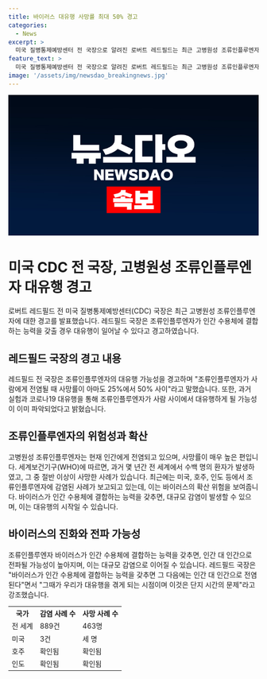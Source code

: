 ```yaml
---
title: 바이러스 대유행 사망률 최대 50% 경고
categories:
  - News
excerpt: >
  미국 질병통제예방센터 전 국장으로 알려진 로버트 레드필드는 최근 고병원성 조류인플루엔자의 유행을 경고했다. 레드필드 국장은 조류인플루엔자가 사람에게 전염될 때 사망률이 25%에서 50% 사이일 것으로 예상하며, 바이러스가 인간에게 전파되면 대유행이 일어날 것으로 경고했다. 이에 대해 WHO는 2003년부터 889건의 인간 조류인플루엔자 감염 사례가 발생했으며 환자 중 463명이 사망해 치명률 52%를 기록했다. 레드필드 국장은 과거 실험과 코로나19 대유행을 통해 조류인플루엔자가 대유행할 가능성을 경고하였으며, 바이러스가 인간 수용체에 결합하는 능력을 갖출 경우 대유행이 불가피할 것이라 강조했다.
feature_text: >
  미국 질병통제예방센터 전 국장으로 알려진 로버트 레드필드는 최근 고병원성 조류인플루엔자의 유행을 경고했다. 레드필드 국장은 조류인플루엔자가 사람에게 전염될 때 사망률이 25%에서 50% 사이일 것으로 예상하며, 바이러스가 인간에게 전파되면 대유행이 일어날 것으로 경고했다. 이에 대해 WHO는 2003년부터 889건의 인간 조류인플루엔자 감염 사례가 발생했으며 환자 중 463명이 사망해 치명률 52%를 기록했다. 레드필드 국장은 과거 실험과 코로나19 대유행을 통해 조류인플루엔자가 대유행할 가능성을 경고하였으며, 바이러스가 인간 수용체에 결합하는 능력을 갖출 경우 대유행이 불가피할 것이라 강조했다.
image: '/assets/img/newsdao_breakingnews.jpg'
---
```


<p><img src="/assets/img/newsdao_breakingnews.jpg" alt="koreaapp 속보" /></p>

<h1>미국 CDC 전 국장, 고병원성 조류인플루엔자 대유행 경고</h1>

<p data-ke-size="size16">로버트 레드필드 전 미국 질병통제예방센터(CDC) 국장은 최근 고병원성 조류인플루엔자에 대한 경고를 발표했습니다. 레드필드 국장은 조류인플루엔자가 인간 수용체에 결합하는 능력을 갖출 경우 대유행이 일어날 수 있다고 경고하였습니다.</p>

<h2>레드필드 국장의 경고 내용</h2>

<p data-ke-size="size16">레드필드 전 국장은 조류인플루엔자의 대유행 가능성을 경고하며 "조류인플루엔자가 사람에게 전염될 때 사망률이 아마도 25%에서 50% 사이"라고 말했습니다. 또한, 과거 실험과 코로나19 대유행을 통해 조류인플루엔자가 사람 사이에서 대유행하게 될 가능성이 이미 파악되었다고 밝혔습니다.</p>

<h2>조류인플루엔자의 위험성과 확산</h2>

<p data-ke-size="size16">고병원성 조류인플루엔자는 현재 인간에게 전염되고 있으며, 사망률이 매우 높은 편입니다. 세계보건기구(WHO)에 따르면, 과거 몇 년간 전 세계에서 수백 명의 환자가 발생하였고, 그 중 절반 이상이 사망한 사례가 있습니다. 최근에는 미국, 호주, 인도 등에서 조류인플루엔자에 감염된 사례가 보고되고 있는데, 이는 바이러스의 확산 위험을 보여줍니다. 바이러스가 인간 수용체에 결합하는 능력을 갖추면, 대규모 감염이 발생할 수 있으며, 이는 대유행의 시작일 수 있습니다.</p>

<h2>바이러스의 진화와 전파 가능성</h2>

<p data-ke-size="size16">조류인플루엔자 바이러스가 인간 수용체에 결합하는 능력을 갖추면, 인간 대 인간으로 전파될 가능성이 높아지며, 이는 대규모 감염으로 이어질 수 있습니다. 레드필드 국장은 "바이러스가 인간 수용체에 결합하는 능력을 갖추면 그 다음에는 인간 대 인간으로 전염된다"면서 "그때가 우리가 대유행을 겪게 되는 시점이며 이것은 단지 시간의 문제"라고 강조했습니다.</p>

<table>
  <tr>
    <th>국가</th>
    <th>감염 사례 수</th>
    <th>사망 사례 수</th>
  </tr>
  <tr>
    <td>전 세계</td>
    <td>889건</td>
    <td>463명</td>
  </tr>
  <tr>
    <td>미국</td>
    <td>3건</td>
    <td>세 명</td>
  </tr>
  <tr>
    <td>호주</td>
    <td>확인됨</td>
    <td>확인됨</td>
  </tr>
  <tr>
    <td>인도</td>
    <td>확인됨</td>
    <td>확인됨</td>
  </tr>
</table>

<p data-ke-size="size16">&nbsp;</p>

